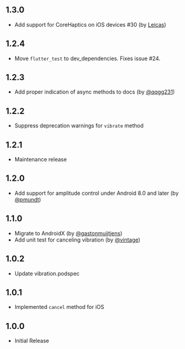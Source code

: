 ## 1.3.0

- Add support for CoreHaptics on iOS devices #30 (by [Leicas](https://github.com/Leicas))

## 1.2.4

- Move `flutter_test` to dev_dependencies. Fixes issue #24.

## 1.2.3

- Add proper indication of async methods to docs (by [@qqgg231](https://github.com/qqgg231))

## 1.2.2

- Suppress deprecation warnings for `vibrate` method

## 1.2.1

- Maintenance release

## 1.2.0

- Add support for amplitude control under Android 8.0 and later (by [@pmundt](https://github.com/pmundt))

## 1.1.0

- Migrate to AndroidX (by [@gastonmuijtjens](https://github.com/gastonmuijtjens))
- Add unit test for canceling vibration (by [@vintage](https://github.com/vintage)) 

## 1.0.2

- Update vibration.podspec

## 1.0.1

- Implemented `cancel` method for iOS

## 1.0.0

- Initial Release
